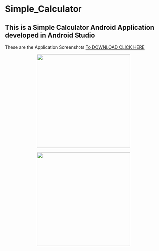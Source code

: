 # Simple_Calculator

## This is a Simple Calculator Android Application developed in Android Studio 

These are the Application Screenshots
[To DOWNLOAD CLICK HERE](https://drive.google.com/file/d/1A3JicrbjEvneT4VEeorOriL8EF-uCRn_/view?usp=sharing)

<p align="center">
  <img src="https://github.com/atharva-narkhede/Simple_Calculator/assets/106006803/06efbdd5-cad6-48b6-9f0e-beb79dfbbf31" width="300">
</p>


<p align="center">
  <img src="https://github.com/atharva-narkhede/Simple_Calculator/assets/106006803/dcd1d294-c041-403e-9b2f-740dac49a928" width="300">
</p>



